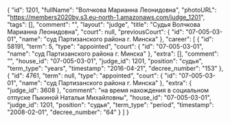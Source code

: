{
    "id": 1201,
    "fullName": "Волчкова Марианна Леонидовна",
    "photoURL": "https://members2020by.s3.eu-north-1.amazonaws.com/judge_1201",
    "tags": [],
    "comment": "",
    "layout": "judge",
    "title": "Судья Волчкова Марианна Леонидовна",
    "court": null,
    "previousCourt": {
        "id": "07-005-03-01",
        "name": "суд Партизанского района г. Минска"
    },
    "career": [
        {
            "id": 58191,
            "term": 5,
            "type": "appointed",
            "court": {
                "id": "07-005-03-01",
                "name": "суд Партизанского района г. Минска"
            },
            "extra": [],
            "comment": "",
            "house_id": "07-005-03-01",
            "judge_id": 1201,
            "position": "судья",
            "term_type": "years",
            "timestamp": "2016-04-21",
            "decree_number": "153"
        },
        {
            "id": 4761,
            "term": null,
            "type": "appointed",
            "court": {
                "id": "07-005-03-01",
                "name": "суд Партизанского района г. Минска"
            },
            "extra": {
                "judge_id": 3608
            },
            "comment": "на время нахождения в социальном отпуске Пыкиной Натальи Михайловны",
            "house_id": "07-005-03-01",
            "judge_id": 1201,
            "position": "судья",
            "term_type": "period",
            "timestamp": "2008-02-01",
            "decree_number": "64"
        }
    ]
}